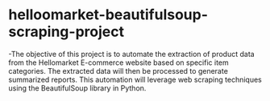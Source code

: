 # helloomarket-beautifulsoup-scraping-project
  -The objective of this project is to automate the extraction of product data from the Hellomarket E-commerce website based on specific item categories. The extracted data will then be processed to generate summarized reports. This automation will leverage web scraping techniques using the BeautifulSoup library in Python.
